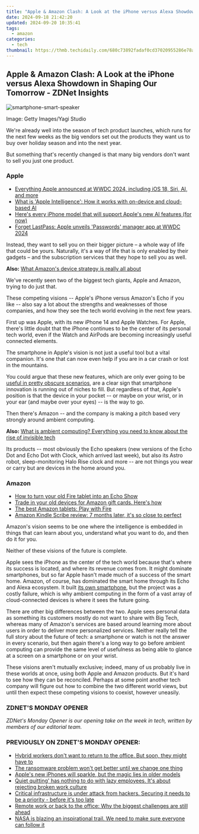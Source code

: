 ```yaml
---
title: "Apple & Amazon Clash: A Look at the iPhone versus Alexa Showdown in Shaping Our Tomorrow - ZDNet Insights"
date: 2024-09-18 21:42:20
updated: 2024-09-20 10:35:41
tags:
  - amazon
categories:
  - tech
thumbnail: https://thmb.techidaily.com/680c73892fadaf0cd37020955286e78a6c2698cf86437727fe7a9aa1c7291d00.jpg
---
```


## Apple & Amazon Clash: A Look at the iPhone versus Alexa Showdown in Shaping Our Tomorrow - ZDNet Insights

![smartphone-smart-speaker](https://www.zdnet.com/a/img/resize/ffddff8a578bf71f6ff01d734dd5afaf4f9659c2/2022/10/02/39807d29-ad13-4a90-a59a-dbcc1cb5a7cc/smartphone-smart-speaker.jpg?auto=webp&width=1280)

Image: Getty Images/Yagi Studio

We're already well into the season of tech product launches, which runs for the next few weeks as the big vendors set out the products they want us to buy over holiday season and into the next year.

But something that's recently changed is that many big vendors don't want to sell you just one product. 

### Apple

* [Everything Apple announced at WWDC 2024, including iOS 18, Siri, AI, and more](https://www.zdnet.com/article/every-new-feature-apple-unveiled-for-iphone-ipad-mac-and-more-this-fall-including-ai/)
* [What is 'Apple Intelligence': How it works with on-device and cloud-based AI](https://www.zdnet.com/article/what-is-apple-intelligence-everything-to-know-about-ai-features-coming-to-iphones-macs-and-ipads/)
* [Here's every iPhone model that will support Apple's new AI features (for now)](https://www.zdnet.com/article/ios-18-1-update-every-iphone-model-that-will-support-apples-new-ai-features-for-now/)
* [Forget LastPass: Apple unveils 'Passwords' manager app at WWDC 2024](https://www.zdnet.com/article/forget-lastpass-apple-unveils-passwords-manager-app-at-wwdc-2024/)

Instead, they want to sell you on their bigger picture – a whole way of life that could be yours. Naturally, it's a way of life that is only enabled by their gadgets – and the subscription services that they hope to sell you as well. 

**Also:** [What Amazon's device strategy is really all about](https://www.zdnet.com/home-and-office/smart-home/amazons-device-ecosystem-is-vast-heres-why-its-going-to-get-even-bigger/)

We've recently seen two of the biggest tech giants, Apple and Amazon, trying to do just that. 

These competing visions -- Apple's iPhone versus Amazon's Echo if you like -- also say a lot about the strengths and weaknesses of those companies, and how they see the tech world evolving in the next few years.

First up was Apple, with its new iPhone 14 and Apple Watches. For Apple, there's little doubt that the iPhone continues to be the center of its personal tech world, even if the Watch and AirPods are becoming increasingly useful connected elements. 

The smartphone in Apple's vision is not just a useful tool but a vital companion. It's one that can now even help if you are in a car crash or lost in the mountains. 

You could argue that these new features, which are only ever going to be [useful in pretty obscure scenarios](https://www.zdnet.com/article/most-people-dont-need-apples-flashy-new-adventure-tech-heres-what-we-actually-need/), are a clear sign that smartphone innovation is running out of niches to fill. But regardless of that, Apple's position is that the device in your pocket -- or maybe on your wrist, or in your ear (and maybe over your eyes) -- is the way to go. 

Then there's Amazon -- and the company is making a pitch based very strongly around ambient computing. 

**Also:** [What is ambient computing? Everything you need to know about the rise of invisible tech](https://www.zdnet.com/article/what-is-ambient-computing-everything-you-need-to-know-about-the-rise-of-invisible-tech/)

Its products -- most obviously the Echo speakers (new versions of the Echo Dot and Echo Dot with Clock, which arrived last week), but also its Astro robot, sleep-monitoring Halo Rise clock and more -- are not things you wear or carry but are devices in the home around you. 

### Amazon

* [How to turn your old Fire tablet into an Echo Show](https://www.zdnet.com/article/how-to-turn-your-old-fire-tablet-into-an-echo-show/)
* [Trade in your old devices for Amazon gift cards. Here's how](https://www.zdnet.com/article/you-can-trade-in-old-electronics-for-amazon-gift-cards-heres-how-it-works/)
* [The best Amazon tablets: Play with Fire](https://www.zdnet.com/article/best-amazon-tablet/)
* [Amazon Kindle Scribe review: 7 months later, it's so close to perfect](https://www.zdnet.com/article/amazon-kindle-scribe-review/)

Amazon's vision seems to be one where the intelligence is embedded in things that can learn about you, understand what you want to do, and then do it for you. 

Neither of these visions of the future is complete. 

Apple sees the iPhone as the center of the tech world because that's where its success is located, and where its revenue comes from. It might dominate smartphones, but so far Apple hasn't made much of a success of the smart home. Amazon, of course, has dominated the smart home through its Echo and Alexa ecosystem. It built [its own smartphone](https://www.zdnet.com/article/with-no-more-than-35000-devices-sold-amazon-fire-phone-struggles-in-purpose-purgatory/), but the project was a costly failure, which is why ambient computing in the form of a vast array of cloud-connected devices is where it sees the future going. 

There are other big differences between the two. Apple sees personal data as something its customers mostly do not want to share with Big Tech, whereas many of Amazon's services are based around learning more about users in order to deliver more personalized services. Neither really tell the full story about the future of tech: a smartphone or watch is not the answer in every scenario, but then again there's a long way to go before ambient computing can provide the same level of usefulness as being able to glance at a screen on a smartphone or on your wrist. 

These visions aren't mutually exclusive; indeed, many of us probably live in these worlds at once, using both Apple and Amazon products. But it's hard to see how they can be reconciled. Perhaps at some point another tech company will figure out how to combine the two different world views, but until then expect these competing visions to coexist, however uneasily. 

### ZDNET'S MONDAY OPENER 

_ZDNet's Monday Opener is our opening take on the week in tech, written by members of our editorial team._ 

### PREVIOUSLY ON ZDNET'S MONDAY OPENER:

* [Hybrid workers don't want to return to the office. But soon, they might have to](https://www.zdnet.com/article/hybrid-workers-dont-want-to-return-to-the-office-but-soon-they-might-have-to/)
* [The ransomware problem won't get better until we change one thing](https://www.zdnet.com/article/the-ransomware-problem-wont-get-better-until-we-change-one-thing/)
* [Apple's new iPhones will sparkle, but the magic lies in older models](https://www.zdnet.com/article/apples-new-iphones-will-sparkle-but-the-magic-lies-in-older-models/)
* [Quiet quitting' has nothing to do with lazy employees. It's about rejecting broken work culture](https://www.zdnet.com/education/professional-development/quiet-quitting-has-nothing-to-do-with-rejecting-work-its-about-saying-no-to-toxic-work-culture/)
* [Critical infrastructure is under attack from hackers. Securing it needs to be a priority - before it's too late](https://www.zdnet.com/article/critical-infrastructure-is-under-attack-from-hackers-securing-it-needs-to-be-a-priority-right-now/)
* [Remote work or back to the office: Why the biggest challenges are still ahead](https://www.zdnet.com/article/remote-work-or-back-to-the-office-why-the-biggest-challenges-are-still-ahead/)
* [NASA is blazing an inspirational trail. We need to make sure everyone can follow it](https://www.zdnet.com/article/nasa-is-blazing-an-inspirational-trail-we-need-to-make-sure-everyone-can-follow-it/)

<ins class="adsbygoogle"
     style="display:block"
     data-ad-format="autorelaxed"
     data-ad-client="ca-pub-7571918770474297"
     data-ad-slot="1223367746"></ins>



<ins class="adsbygoogle"
     style="display:block"
     data-ad-client="ca-pub-7571918770474297"
     data-ad-slot="8358498916"
     data-ad-format="auto"
     data-full-width-responsive="true"></ins>
